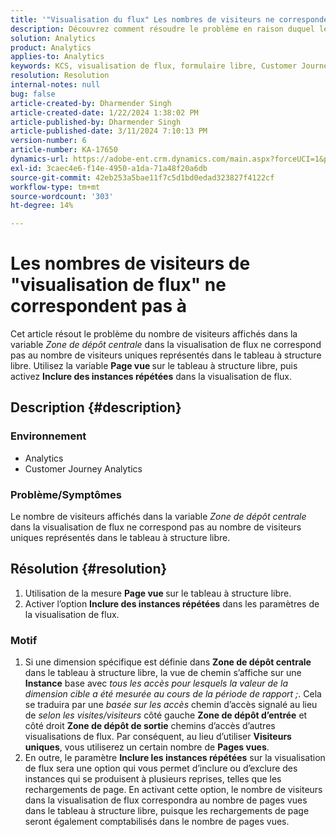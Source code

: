```yaml
---
title: '"Visualisation du flux" Les nombres de visiteurs ne correspondent pas"'
description: Découvrez comment résoudre le problème en raison duquel le nombre de visiteurs de la "visualisation de flux" ne correspond pas au nombre de visiteurs dans le tableau à structure libre. Utilisez la fonction Affichage de page de mesure .
solution: Analytics
product: Analytics
applies-to: Analytics
keywords: KCS, visualisation de flux, formulaire libre, Customer Journey Analytics, correspondance, visiteur
resolution: Resolution
internal-notes: null
bug: false
article-created-by: Dharmender Singh
article-created-date: 1/22/2024 1:38:02 PM
article-published-by: Dharmender Singh
article-published-date: 3/11/2024 7:10:13 PM
version-number: 6
article-number: KA-17650
dynamics-url: https://adobe-ent.crm.dynamics.com/main.aspx?forceUCI=1&pagetype=entityrecord&etn=knowledgearticle&id=60433671-2bb9-ee11-a569-6045bd006149
exl-id: 3caec4e6-f14e-4950-a1da-71a48f20a6db
source-git-commit: 42eb253a5bae11f7c5d1bd0edad323827f4122cf
workflow-type: tm+mt
source-wordcount: '303'
ht-degree: 14%

---
```


# Les nombres de visiteurs de &quot;visualisation de flux&quot; ne correspondent pas à


Cet article résout le problème du nombre de visiteurs affichés dans la variable *Zone de dépôt centrale* dans la visualisation de flux ne correspond pas au nombre de visiteurs uniques représentés dans le tableau à structure libre. Utilisez la variable <b>Page vue </b>sur le tableau à structure libre, puis activez <b>Inclure des instances répétées</b> dans la visualisation de flux.

## Description {#description}


### <b>Environnement</b>

- Analytics
- Customer Journey Analytics




### <b>Problème/Symptômes</b>

Le nombre de visiteurs affichés dans la variable *Zone de dépôt centrale* dans la visualisation de flux ne correspond pas au nombre de visiteurs uniques représentés dans le tableau à structure libre.


## Résolution {#resolution}


1. Utilisation de la mesure <b>Page vue </b>sur le tableau à structure libre.
2. Activer l’option <b>Inclure des instances répétées</b> dans les paramètres de la visualisation de flux.


### Motif

1. Si une dimension spécifique est définie dans <b>Zone de dépôt centrale</b> dans le tableau à structure libre, la vue de chemin s’affiche sur une <b>Instance</b> base avec *tous les accès pour lesquels la valeur de la dimension cible a été mesurée au cours de la période de rapport ;*. Cela se traduira par une *basée sur les accès* chemin d’accès signalé au lieu de *selon les visites/visiteurs* côté gauche <b>Zone de dépôt d’entrée</b> et côté droit <b>Zone de dépôt de sortie</b> chemins d’accès d’autres visualisations de flux. Par conséquent, au lieu d’utiliser <b>Visiteurs uniques</b>, vous utiliserez un certain nombre de <b>Pages vues</b>.
2. En outre, le paramètre <b>Inclure les instances répétées</b> sur la visualisation de flux sera une option qui vous permet d’inclure ou d’exclure des instances qui se produisent à plusieurs reprises, telles que les rechargements de page. En activant cette option, le nombre de visiteurs dans la visualisation de flux correspondra au nombre de pages vues dans le tableau à structure libre, puisque les rechargements de page seront également comptabilisés dans le nombre de pages vues.
